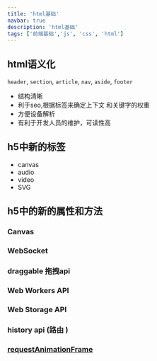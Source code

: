 ```yaml
---
title: 'html基础'
navbar: true
description: 'html基础'
tags: ['前端基础','js', 'css', 'html']
---
```


## html语义化

`header`, `section`, `article`, `nav`, `aside`, `footer`

- 结构清晰
- 利于seo,根据标签来确定上下文 和关键字的权重
- 方便设备解析
- 有利于开发人员的维护，可读性高

## h5中新的标签

- canvas
- audio
- video
- SVG

## h5中的新的属性和方法

### Canvas

### WebSocket

### draggable 拖拽api

### Web Workers API

### Web Storage API

### history api (路由 )

### [requestAnimationFrame](https://developer.mozilla.org/zh-CN/docs/Web/API/Window/requestAnimationFrame)
